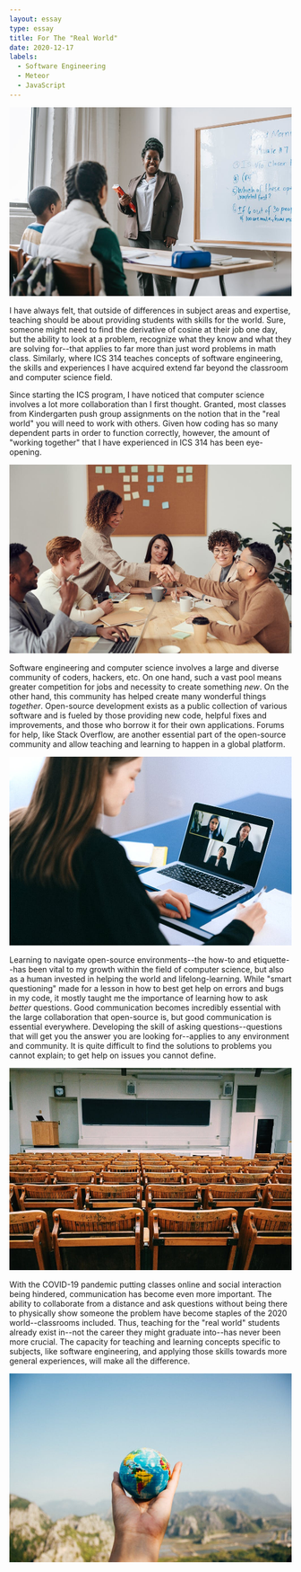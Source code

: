 ```yaml
---
layout: essay
type: essay
title: For The "Real World"
date: 2020-12-17
labels:
  - Software Engineering
  - Meteor
  - JavaScript
---
```


<img class="ui medium left floated rounded image" src="../images/math-class.jpeg">

I have always felt, that outside of differences in subject areas and expertise, teaching should be about providing students with skills for the world. Sure, someone might need to find the derivative of cosine at their job one day, but the ability to look at a problem, recognize what they know and what they are solving for--that applies to far more than just word problems in math class. Similarly, where ICS 314 teaches concepts of software engineering, the skills and experiences I have acquired extend far beyond the classroom and computer science field.

Since starting the ICS program, I have noticed that computer science involves a lot more collaboration than I first thought. Granted, most classes from Kindergarten push group assignments on the notion that in the "real world" you will need to work with others. Given how coding has so many dependent parts in order to function correctly, however, the amount of "working together" that I have experienced in ICS 314 has been eye-opening.

<img class="ui medium right floated rounded image" src="../images/collaboration.jpeg">

Software engineering and computer science involves a large and diverse community of coders, hackers, etc. On one hand, such a vast pool means greater competition for jobs and necessity to create something *new*. On the other hand, this community has helped create many wonderful things *together*. Open-source development exists as a public collection of various software and is fueled by those providing new code, helpful fixes and improvements, and those who borrow it for their own applications. Forums for help, like Stack Overflow, are another essential part of the open-source community and allow teaching and learning to happen in a global platform.

<img class="ui medium left floated rounded image" src="../images/zoomcall.jpeg">

Learning to navigate open-source environments--the how-to and etiquette--has been vital to my growth within the field of computer science, but also as a human invested in helping the world and lifelong-learning. While "smart questioning" made for a lesson in how to best get help on errors and bugs in my code, it mostly taught me the importance of learning how to ask *better* questions. Good communication becomes incredibly essential with the large collaboration that open-source is, but good communication is essential everywhere. Developing the skill of asking questions--questions that will get you the answer you are looking for--applies to any environment and community. It is quite difficult to find the solutions to problems you cannot explain; to get help on issues you cannot define.

<img class="ui medium right floated rounded image" src="../images/empty-lecture.jpeg">

With the COVID-19 pandemic putting classes online and social interaction being hindered, communication has become even more important. The ability to collaborate from a distance and ask questions without being there to physically show someone the problem have become staples of the 2020 world--classrooms included. Thus, teaching for the "real world" students already exist in--not the career they might graduate into--has never been more crucial. The capacity for teaching and learning concepts specific to subjects, like software engineering, and applying those skills towards more general experiences, will make all the difference.

<img class="ui medium left floated rounded image" src="../images/world-in-hand.jpeg">